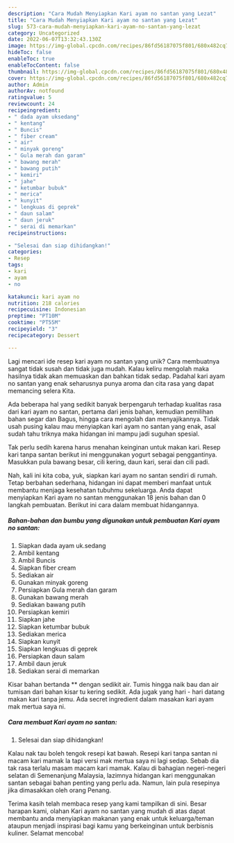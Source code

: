 ```yaml
---
description: "Cara Mudah Menyiapkan Kari ayam no santan yang Lezat"
title: "Cara Mudah Menyiapkan Kari ayam no santan yang Lezat"
slug: 573-cara-mudah-menyiapkan-kari-ayam-no-santan-yang-lezat
category: Uncategorized
date: 2022-06-07T13:32:43.130Z
image: https://img-global.cpcdn.com/recipes/86fd56187075f801/680x482cq70/kari-ayam-no-santan-foto-resep-utama.jpg
hideToc: false
enableToc: true
enableTocContent: false
thumbnail: https://img-global.cpcdn.com/recipes/86fd56187075f801/680x482cq70/kari-ayam-no-santan-foto-resep-utama.jpg
cover: https://img-global.cpcdn.com/recipes/86fd56187075f801/680x482cq70/kari-ayam-no-santan-foto-resep-utama.jpg
author: Admin
authorAv: notfound
ratingvalue: 5
reviewcount: 24
recipeingredient:
- " dada ayam uksedang"
- " kentang"
- " Buncis"
- " fiber cream"
- " air"
- " minyak goreng"
- " Gula merah dan garam"
- " bawang merah"
- " bawang putih"
- " kemiri"
- " jahe"
- " ketumbar bubuk"
- " merica"
- " kunyit"
- " lengkuas di geprek"
- " daun salam"
- " daun jeruk"
- " serai di memarkan"
recipeinstructions:

- "Selesai dan siap dihidangkan!"
categories:
- Resep
tags:
- kari
- ayam
- no

katakunci: kari ayam no 
nutrition: 218 calories
recipecuisine: Indonesian
preptime: "PT10M"
cooktime: "PT55M"
recipeyield: "3"
recipecategory: Dessert

---
```





Lagi mencari ide resep kari ayam no santan yang unik? Cara membuatnya sangat tidak susah dan tidak juga mudah. Kalau keliru mengolah maka hasilnya tidak akan memuaskan dan bahkan tidak sedap. Padahal kari ayam no santan yang enak seharusnya punya aroma dan cita rasa yang dapat memancing selera Kita.





Ada beberapa hal yang sedikit banyak berpengaruh terhadap kualitas rasa dari kari ayam no santan, pertama dari jenis bahan, kemudian pemilihan bahan segar dan Bagus, hingga cara mengolah dan menyajikannya. Tidak usah pusing kalau mau menyiapkan kari ayam no santan yang enak,      asal sudah tahu triknya maka hidangan ini mampu jadi suguhan spesial.














Tak perlu sedih karena harus menahan keinginan untuk makan kari. Resep kari tanpa santan berikut ini menggunakan yogurt sebagai penggantinya. Masukkan pula bawang besar, cili kering, daun kari, serai dan cili padi.






Nah, kali ini kita coba, yuk, siapkan kari ayam no santan sendiri di rumah. Tetap berbahan sederhana, hidangan ini dapat memberi manfaat untuk membantu menjaga kesehatan tubuhmu sekeluarga. Anda dapat menyiapkan Kari ayam no santan menggunakan 18 jenis bahan dan 0 langkah pembuatan. Berikut ini cara dalam membuat hidangannya.

<!--inarticleads1-->

##### Bahan-bahan dan bumbu yang digunakan untuk pembuatan Kari ayam no santan:

1. Siapkan  dada ayam uk.sedang
1. Ambil  kentang
1. Ambil  Buncis
1. Siapkan  fiber cream
1. Sediakan  air
1. Gunakan  minyak goreng
1. Persiapkan  Gula merah dan garam
1. Gunakan  bawang merah
1. Sediakan  bawang putih
1. Persiapkan  kemiri
1. Siapkan  jahe
1. Siapkan  ketumbar bubuk
1. Sediakan  merica
1. Siapkan  kunyit
1. Siapkan  lengkuas di geprek
1. Persiapkan  daun salam
1. Ambil  daun jeruk
1. Sediakan  serai di memarkan


Kisar bahan bertanda ** dengan sedikit air. Tumis hingga naik bau dan air tumisan dari bahan kisar tu kering sedikit. Ada jugak yang hari - hari datang makan kari tanpa jemu. Ada secret ingredient dalam masakan kari ayam mak mertua saya ni. 

<!--inarticleads2-->

##### Cara membuat Kari ayam no santan:


1. Selesai dan siap dihidangkan!

Kalau nak tau boleh tengok resepi kat bawah. Resepi kari tanpa santan ni macam kari mamak la tapi versi mak mertua saya ni lagi sedap. Sebab dia tak rasa terlalu masam macam kari mamak. Kalau di bahagian negeri-negeri selatan di Semenanjung Malaysia, lazimnya hidangan kari menggunakan santan sebagai bahan penting yang perlu ada. Namun, lain pula resepinya jika dimasakkan oleh orang Penang. 

Terima kasih telah membaca resep yang kami tampilkan di sini. Besar harapan kami, olahan Kari ayam no santan yang mudah di atas dapat membantu anda menyiapkan makanan yang enak untuk keluarga/teman ataupun menjadi inspirasi bagi kamu yang berkeinginan untuk berbisnis kuliner. Selamat mencoba!
